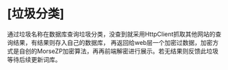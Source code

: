 # [垃圾分类]
通过垃圾名称在数据库查询垃圾分类，没查到就采用HttpClient抓取其他网站的查询结果，有结果则存入自己的数据库，
再返回给web层一个加密过数据，加密方式是自创的MorseZP加密算法，再再前端解密进行展示。若无结果则反馈此垃圾等待后续更新词库。
